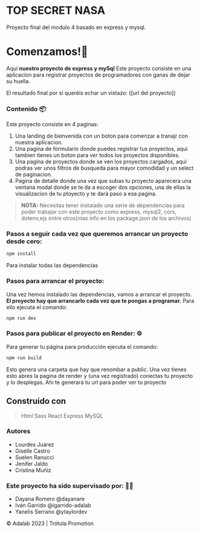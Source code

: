 # TOP SECRET NASA
Proyecto final del modulo 4 basado en express y mysql.


# Comenzamos!🚀 

Aquí **nuestro proyecto de express y mySql**
Este proyecto consiste en una aplicacion para registrar proyectos de programadores con ganas de dejar su huella. 

El resultado final por si queréis echar un vistazo:
([url del proyecto])


### Contenido 📦
Este proyecto consiste en 4 paginas:
1. Una landing de bienvenida con un boton para comenzar a tranajr con nuestra aplicacion.
2. Una pagina de formulario donde puedes registrar tus proyectos, aqui tambien tienes un boton para ver todos los proyectos disponibles.
3. Una pagina de proyectos donde se ven los proyectos cargados, aqui podras ver unos filtros de busqueda para mayor comodidad y un select de paginacion.
4. Pagina de detalle donde una vez que subas tu proyecto aparecera una ventana modal donde se te da a escoger dos opciones, una de ellas la visualizacion de tu ptoyecto y te dará paso a esa pagina.

> **NOTA:** Necesitas tener instalado una serie de dependencias para poder trabajar con este proyecto como express, mysql2, cors, dotenv,ejs entre otros(mas info en los package.json de los archivos)

### Pasos a seguir cada vez que queremos arrancar un proyecto desde cero:

```zsh
npm install
```
Para instalar todas las dependencias

### Pasos para arrancar el proyecto:

Una vez hemos instalado las dependencias, vamos a arrancar el proyecto. **El proyecto hay que arrancarlo cada vez que te pongas a programar.** Para ello ejecuta el comando:

```zsh
npm run dev
```


### Pasos para publicar el proyecto en Render: ⚙

Para generar tu página para producción ejecuta el comando:

```bash
npm run build
```
Esto genera una carpeta que hay que renombar a public.
Una vez tienes esto abres la pagina de render y (una vez registrado) conectas tu proyecto y lo desplegas. Ahi te generará tu url para poder ver tu proyecto

## Construido con
>Html
>Sass
>React
>Express
>MySQL


### Autores
* Lourdes Juárez
* Giselle Castro
* Suelen Ranucci
* Jenifer Jaldo
* Cristina Muñiz

### Este proyecto ha sido supervisado por: 👩‍🏫

* Dayana Romero @dayanare
* Iván Garrido @igarrido-adalab
* Yanelis Serrano @ytaylordev

© Adalab 2023 | Trótula Promotion


